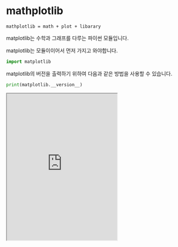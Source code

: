 # mathplotlib

```
mathplotlib = math + plot + libarary
```

matplotlib는 수학과 그래프를 다루는 파이썬 모듈입니다.

matplotlib는 모듈이이어서 먼저 가지고 와야합니다.

```py
import matplotlib
```

matplotlib의 버전을 출력하기 위하여 다음과 같은 방법을 사용할 수 있습니다.

```py
print(matplotlib.__version__)
```

<iframe
  loading="lazy"
  title="Python IDLE Trinket"
  src="https://trinket.io/embed/python3/3e28c18725"
  height="400"
/>

## 그래프 그리기

matplotlib에서는 리스트를 이용하여 함수의 정의역과 치역을 계산합니다.

정의역은 x의 값들이고 치역은 y의 값들입니다.

```py
import matplotlib.pyplot as plt
plt.plot([1, 10], [1, 10])
plt.show()
```

pyplot은 matplotlib 모듈의 또 다른 모듈입니다.

pyplot은 Python + plot입니다.

`plt.show()`는 그래프를 보여줍니다.

점을 만들기 위하여 plot 메서드의 세 번째 매개변수로 문자를 입력하면 됩니다.

`x`도 되고 `o`도 됩니다.

<iframe
  loading="lazy"
  title="Python IDLE Trinket"
  src="https://trinket.io/embed/python3/40b5ec6e62"
  height="400"
/>

## 마커

### marker

matplotlib에서의 마커는 그래프가 꺽이는 부분에 점을 넣을 수 있습니다.

```py
plt.plot([1, 10, 30], [1, 10, 20], marker="x")
```

marker 매개변수로 문자를 넣을 수 있습니다.

### 문자 fmt

그래프의 마커, 선, 그리고 색을 정하기 위하여 다음과 같은 방법을 사용할 수 있습니다.

첫 번째는 마커의 모양입니다.

두 번째는 그래프 선의 모양입니다. (: 점선, - 선, --줄선, -. 줄/점 선)

세 번째는 그래프의 색깔입니다. (색깔의 첫 번째 색깔)

```py
plt.plot([1, 10, 20], [1, 24, 44], 'o:r')
```

### 마커 크기

마커의 크기는 매개변수 ms에 수를 입력하면 됩니다.

```py
plt.plot([1, 10, 20], [1, 24, 44], marker = "o", ms = 30)
```

### 마커 윤곽선

마커의 윤곽선은 mec를 이용하여 지정할 수 있습니다.

```py
plt.plot([1, 10, 20], [1, 24, 44], marker = "o", ms = 30, mec = 'r')
```

`mec`는 marker + edge + color의 약자입니다.

### 마커 색깔

마커의 색깔은 `mfc` (marker + face + color)로 설정할 수 있습니다.

```py
plt.plot([1, 10, 20], [1, 24, 44], marker = "o", ms = 30, mec = 'r', mfc = 'g')
```

<iframe
  loading="lazy"
  title="Python IDLE Trinket"
  src="https://trinket.io/embed/python3/6d6b423f37"
  height="400"
/>

## 선

### 선 스타일

선의 스타일을 정할 수 있는 방법을 알아보겠습니다.

선의 스타일로 `linestyle` 매개변수에 dotted, dotted, dashed, None, dashdot, solid를 사용할 수 있습니다.

`linestyle`은 `ls`로도 사용할 수 있습니다.

```py
plt.plot([1, 10, 20], [1, 24, 44], linestyle = 'dashed')
```

### 선 폭

선의 폭은 `linewidth` 또는 `lw`로 설정할 수 있습니다.

```py
plt.plot([1, 4, 5], [1, 4, 6], linewidth = '3.14159')
```

## 레이블과 제목

x 쪽이 무엇인지 사용자에게 알려주어야합니다.

시간일 수도 있고 값일 수도 있습니다.

```py
plt.xlabel("Time (h)")
plt.ylabel("Money (w)")
```

그래프의 제목은 `title()` 메서드를 사용할 수 있습니다.

```py
plt.title("Money spent")
```

그래프 제목의 스타일과 위치를 바꾸기 위하여 다음과 같은 방법을 사용할 수 있습니다.

```py
font1 = { 'family': "serif", 'color': "black", 'size': 30 }
plt.title("Money spent", fontdict = font1)
```

## scatter

점을 여러개 만들고 싶다면 `scatter` 메서드를 사용할 수 있습니다.

`scatter`는 영어로 '튀다'라는 뜻을 가지고 있지만 '퍼져있다'라는 뜻고 가지고 있습니다.

```py
plt.scatter([0, 1, 2, 3, 4, 5], [0, 10, 20, 30, 40, 50])
plt.show()
```

매개변수는 다음이 전부입니다.

1. `color = "color"` --- 점의 색깔
2. `c = ["red", "green"]` --- 하나하나 점 색칠하기
3. `s = [1, 2, 4`] --- 사이즈
4. `alpha = 0.5` --- 투명도 (0~1)

## historgrams

`historgrams`는 통계에 자주 사용되는 그래프의 종류입니다.

바와 비슷하지만 붙어있습니다.

`historgrams`는 `hist()` 메서드를 사용할 수 있습니다.

<iframe
  loading="lazy"
  title="Python IDLE Trinket"
  src="https://trinket.io/embed/python3/c4218ab83d"
  height="400"
/>

## pie

pie 그래프란 pie와 모양이 비슷하게 생긴 그래프를 뜻합니다.

파이차트는 `pie()` 메서드를 사용할 수 잇습니다.

매개변수:

1. `explode = [0.2, 0, 0]` --- 터지다! (사실 아닙니다. 어떤 파이처트의 부분이 가운데에서 떨어져 있는 거리를 뜻합니다.)
2. `shadow = True` --- 그림자
3. `colors = "colorname"`
4. `labels = ["Appple", "Banana"]` --- 설명

파이그래프의 재목은 label을 지정하고 `legend()`를 이용하여 정할 수 있습니다.

<iframe
  loading="lazy"
  title="Python IDLE Trinket"
  src="https://trinket.io/embed/python3/074b4c95ef"
  height="400"
/>
